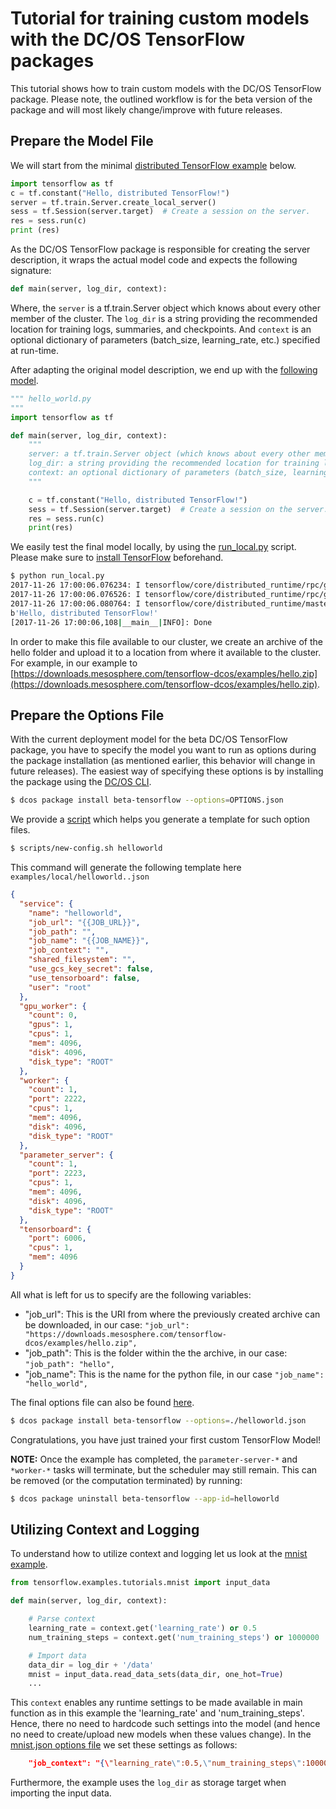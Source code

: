 # Tutorial for training custom models with the DC/OS TensorFlow packages

This tutorial shows how to train custom models with the DC/OS TensorFlow package.
Please note, the outlined workflow is for the beta version of the package and will most likely change/improve with future releases.

## Prepare the Model File

We will start from the minimal [distributed TensorFlow example](https://www.tensorflow.org/deploy/distributed) below.

```python
import tensorflow as tf
c = tf.constant("Hello, distributed TensorFlow!")
server = tf.train.Server.create_local_server()
sess = tf.Session(server.target)  # Create a session on the server.
res = sess.run(c)
print (res)
```
As the DC/OS TensorFlow package is responsible for creating the server description, it wraps the actual model code and expects the following signature:

```python
def main(server, log_dir, context):
```

Where, the `server` is a tf.train.Server object which knows about every other member of the cluster.
The `log_dir` is a string providing the recommended location for training logs, summaries, and checkpoints.
And `context` is an optional dictionary of parameters (batch_size, learning_rate, etc.) specified at run-time.

After adapting the original model description, we end up with the [following model](./hello/hello_world.py).

```python
""" hello_world.py
"""
import tensorflow as tf

def main(server, log_dir, context):
    """
    server: a tf.train.Server object (which knows about every other member of the cluster)
    log_dir: a string providing the recommended location for training logs, summaries, and checkpoints
    context: an optional dictionary of parameters (batch_size, learning_rate, etc.) specified at run-time
    """

    c = tf.constant("Hello, distributed TensorFlow!")
    sess = tf.Session(server.target)  # Create a session on the server.
    res = sess.run(c)
    print(res)
```

We easily test the final model locally, by using the [run_local.py](./run_local.py) script. Please make sure to [install TensorFlow](https://www.tensorflow.org/install/) beforehand.

```bash
$ python run_local.py
2017-11-26 17:00:06.076234: I tensorflow/core/distributed_runtime/rpc/grpc_channel.cc:215] Initialize GrpcChannelCache for job local -> {0 -> localhost:51224}
2017-11-26 17:00:06.076526: I tensorflow/core/distributed_runtime/rpc/grpc_server_lib.cc:324] Started server with target: grpc://localhost:51224
2017-11-26 17:00:06.080764: I tensorflow/core/distributed_runtime/master_session.cc:1004] Start master session e3b62dd340db772c with config:
b'Hello, distributed TensorFlow!'
[2017-11-26 17:00:06,108|__main__|INFO]: Done
```

In order to make this file available to our cluster, we create an archive of the hello folder and upload it to a location from where it available to the cluster. For example, in our example to [https://downloads.mesosphere.com/tensorflow-dcos/examples/hello.zip](https://downloads.mesosphere.com/tensorflow-dcos/examples/hello.zip).

## Prepare the Options File

With the current deployment model for the beta DC/OS TensorFlow package, you have to specify the model you want to run as options during the package installation (as mentioned earlier, this behavior will change in future releases).
The easiest way of specifying these options is by installing the package using the [DC/OS CLI](https://docs.mesosphere.com/latest/cli/install/).

```bash
$ dcos package install beta-tensorflow --options=OPTIONS.json
```

We provide a [script](../scripts/new-config.sh) which helps you generate a template for such option files.

```bash
$ scripts/new-config.sh helloworld
```

This command will generate the following template here `examples/local/helloworld..json`

```json
{
  "service": {
    "name": "helloworld",
    "job_url": "{{JOB_URL}}",
    "job_path": "",
    "job_name": "{{JOB_NAME}}",
    "job_context": "",
    "shared_filesystem": "",
    "use_gcs_key_secret": false,
    "use_tensorboard": false,
    "user": "root"
  },
  "gpu_worker": {
    "count": 0,
    "gpus": 1,
    "cpus": 1,
    "mem": 4096,
    "disk": 4096,
    "disk_type": "ROOT"
  },
  "worker": {
    "count": 1,
    "port": 2222,
    "cpus": 1,
    "mem": 4096,
    "disk": 4096,
    "disk_type": "ROOT"
  },
  "parameter_server": {
    "count": 1,
    "port": 2223,
    "cpus": 1,
    "mem": 4096,
    "disk": 4096,
    "disk_type": "ROOT"
  },
  "tensorboard": {
    "port": 6006,
    "cpus": 1,
    "mem": 4096
  }
}
```
All what is left for us to specify are the following variables:

* "job_url": This is the URI from where the previously created archive can be downloaded, in our case: ```"job_url": "https://downloads.mesosphere.com/tensorflow-dcos/examples/hello.zip",```
* "job_path": This is the folder within the the archive, in our case: ```"job_path": "hello",```
* "job_name": This is the name for the python file, in our case ```"job_name": "hello_world",```

The final options file can also be found [here](./helloworld.json).

```bash
$ dcos package install beta-tensorflow --options=./helloworld.json
```
Congratulations, you have just trained your first custom TensorFlow Model!

**NOTE:** Once the example has completed, the `parameter-server-*` and `*worker-*` tasks will terminate, but the scheduler may still remain. This can be removed (or the computation terminated) by running:
```bash
$ dcos package uninstall beta-tensorflow --app-id=helloworld
```

## Utilizing Context and Logging

To understand how to utilize context and logging let us look at the [mnist example](../examples/python/mnist.py).

```python
from tensorflow.examples.tutorials.mnist import input_data

def main(server, log_dir, context):

    # Parse context
    learning_rate = context.get('learning_rate') or 0.5
    num_training_steps = context.get('num_training_steps') or 1000000

    # Import data
    data_dir = log_dir + '/data'
    mnist = input_data.read_data_sets(data_dir, one_hot=True)
    ...
```

This `context` enables any runtime settings to be made available in main function as in this example the 'learning_rate' and 'num_training_steps'. Hence, there no need to hardcode such settings into the model (and hence no need to create/upload new models when these values change). In the [mnist.json options file](../examples/mnist.json) we set these settings as follows:

```json
    "job_context": "{\"learning_rate\":0.5,\"num_training_steps\":1000000}",
```

Furthermore, the example uses the `log_dir` as storage target when importing the input data.
